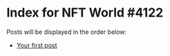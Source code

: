 # Index for NFT World #4122
Posts will be displayed in the order below:

- [Your first post](./001-first.md)


